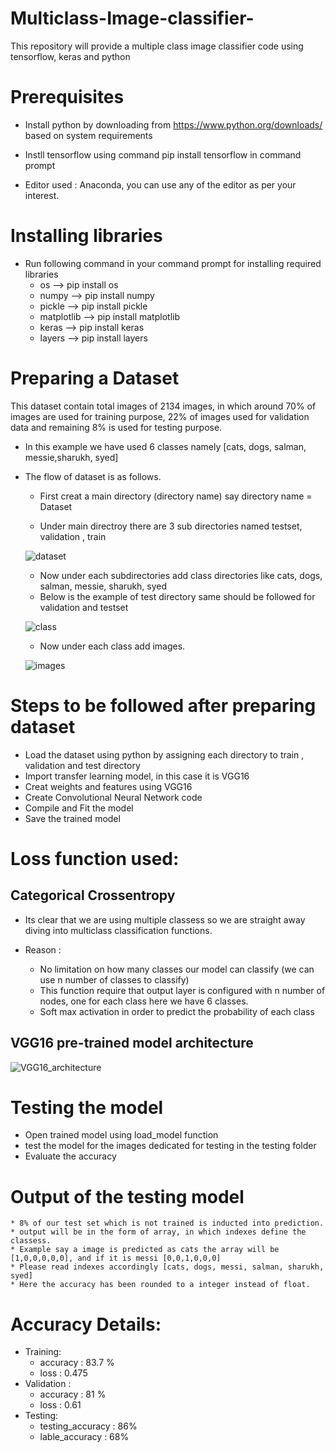 # Multiclass-Image-classifier-
 
 This repository will provide a multiple class image classifier code using tensorflow, keras and python

# Prerequisites

* Install python by downloading from https://www.python.org/downloads/ based on system requirements

* Instll tensorflow using command pip install tensorflow in command prompt

* Editor used : Anaconda, you can use any of the editor as per your interest.

# Installing libraries
  * Run following command in your command prompt for installing required libraries
    * os --> pip install os
    * numpy --> pip install numpy
    * pickle --> pip install pickle
    * matplotlib --> pip install matplotlib
    * keras --> pip install keras
    * layers --> pip install layers

# Preparing a Dataset

  This dataset contain total images of 2134 images, in which around 70% of images are used for training purpose, 22% of images
  used for validation data and remaining 8% is used for testing purpose.

  * In this example we have used 6 classes namely [cats, dogs, salman, messie,sharukh, syed]

  * The flow of dataset is as follows.
  
      * First creat a main directory (directory name)  say directory name  = Dataset
  
      * Under main directroy there are 3 sub directories named testset, validation , train

      ![dataset](https://user-images.githubusercontent.com/56253081/66737339-5249a880-ee89-11e9-86a1-08f92f6816b6.jpg)


      * Now under each subdirectories add class directories like cats, dogs, salman, messie, sharukh, syed
      * Below is the example of test directory same should be followed for validation and testset

       ![class](https://user-images.githubusercontent.com/56253081/66737343-54ac0280-ee89-11e9-8c62-1adfa772cf9f.png)

      * Now under each class add images.

     ![images](https://user-images.githubusercontent.com/56253081/66737350-5a094d00-ee89-11e9-9d83-17dc2019b290.jpg)
  
  
  # Steps to be followed after preparing dataset
  
  * Load the dataset using python by assigning each directory to train , validation and test directory
  * Import transfer learning model, in this case it is VGG16
  * Creat weights and features using VGG16
  * Create Convolutional Neural Network code
  * Compile and Fit the model
  * Save the trained model
  
  # Loss function used:
  
  ## Categorical Crossentropy
  
   * Its clear that we are using multiple classess so we are straight away diving into multiclass classification functions.
  
   * Reason : 
      * No limitation on how many classes our model can classify (we can use n number of classes to classify)
      * This function require that output layer is configured with n number of nodes, one for each class here we have 6 classes.
      * Soft max activation in order to predict the probability of each class

  ## VGG16 pre-trained model architecture
  
 ![VGG16_architecture](https://user-images.githubusercontent.com/56253081/67145614-74d02d00-f2a0-11e9-99d1-4d1ee64f3f36.png)
 
  # Testing the model
  
  * Open trained model using load_model function
  * test the model for the images dedicated for testing in the testing folder
  * Evaluate the accuracy
  
  # Output of the testing model
  
    * 8% of our test set which is not trained is inducted into prediction.
    * output will be in the form of array, in which indexes define the classess.
    * Example say a image is predicted as cats the array will be [1,0,0,0,0,0], and if it is messi [0,0,1,0,0,0]
    * Please read indexes accordingly [cats, dogs, messi, salman, sharukh, syed]
    * Here the accuracy has been rounded to a integer instead of float.
    
  
# Accuracy Details:
  * Training:
      * accuracy : 83.7 %
      * loss : 0.475
  * Validation :
      * accuracy : 81 %
      * loss : 0.61
  * Testing:
      * testing_accuracy : 86%
      * lable_accuracy : 68%




